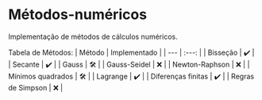 # Métodos-numéricos
Implementação de métodos de cálculos numéricos.

Tabela de Métodos:
| Método | Implementado |
| --- | :---: |
| Bisseção | ✔️ |
| Secante | ✔️ |
| Gauss | 🛠 |
| Gauss-Seidel | ❌ |
| Newton-Raphson | ❌ |
| Mínimos quadrados | 🛠 |
| Lagrange | ✔️ |
| Diferenças finitas | ✔️ |
| Regras de Simpson | ❌ |
